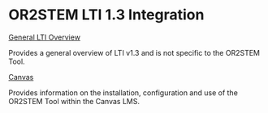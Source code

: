 # OR2STEM LTI 1.3 Integration

[General LTI Overview](general.md)

Provides a general overview of LTI v1.3 and is not specific to the OR2STEM
Tool.

[Canvas](canvas.md)

Provides information on the installation, configuration and use of the OR2STEM
Tool within the Canvas LMS.
